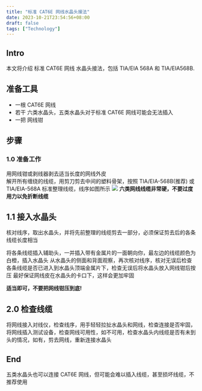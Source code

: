 ```yaml
---
title: "标准 CAT6E 网线水晶头接法"
date: 2023-10-21T23:54:56+08:00
draft: false
tags: ["Technology"]
---
```

## Intro
本文将介绍 标准 CAT6E 网线 水晶头接法，包括 TIA/EIA 568A 和 TIA/EIA568B.
## 准备工具
- 一根 CAT6E 网线
- 若干 六类水晶头，五类水晶头对于标准 CAT6E 网线可能会无法插入
- 一把 网线钳
## 步骤
### 1.0 准备工作
用网线钳或剥线器剥去适当长度的网线外皮  
解开所有缠绕的线缆，用剪刀剪去中间的塑料骨架，按照 TIA/EIA-568B(推荐) 或 TIA/EIA-568A 标准整理线缆，线序如图所示
![](/images.png)
**六类网线线缆非常硬，不要过度用力以免折断线缆**
## 1.1 接入水晶头
核对线序，取出水晶头，并将先前整理的线缆剪去一部分，必须保证剪去后的各条线缆长度相当  

将各条线缆插入辅助头，一并插入带有金属片的一面朝向你，最左边的线缆颜色为 白橙，插入水晶头
从水晶头的侧面和背面观察，再次核对线序，核对无误后检查各条线缆是否已进入到水晶头顶端金属片下，检查无误后将水晶头放入网线钳后按压
最好保证网线皮在水晶头的卡口下，这样会更加牢固

**适当即可，不要把网线钳压到底!**
## 2.0 检查线缆
将网线接入对线仪，检查线序，用手轻轻拉扯水晶头和网线，检查连接是否牢固，将网线插入测试设备，检查网线可用性，如不可用，检查水晶头内线缆是否有未到头的情况，如有，剪去网线，重新连接水晶头

## End
五类水晶头也可以连接 CAT6E 网线，但可能会难以插入线缆，甚至损坏线缆，不推荐使用

